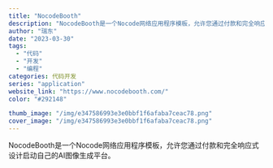 ```yaml
---
title: "NocodeBooth"
description: "NocodeBooth是一个Nocode网络应用程序模板，允许您通过付款和完全响应式设计启动自己的AI图像生成平台。"
author: "瑞东"
date: "2023-03-30"
tags:
  - "代码"
  - "开发"
  - "编程"
categories: 代码开发
series: "application"
website_link: "https://www.nocodebooth.com/"
color: "#292148"

thumb_image: "/img/e347586993e3e0bbf1f6afaba7ceac78.png"
cover_image: "/img/e347586993e3e0bbf1f6afaba7ceac78.png"
---
```


NocodeBooth是一个Nocode网络应用程序模板，允许您通过付款和完全响应式设计启动自己的AI图像生成平台。